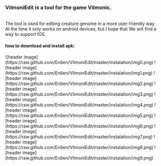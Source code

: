<h3>VilmoniEdit is a tool for the game Vilmonic.</h3><br>
The tool is used for editing creature genome in a more user-friendly way.<br>
At the time it only works on android devices, but I hope that We will find a way to support IOS.<br>
<h4>how to download and install apk:</h4>
![header image](https://raw.github.com/Erdien/VilmoniEdit/master/instalation/img0.png)
![header image](https://raw.github.com/Erdien/VilmoniEdit/master/instalation/img1.png)
![header image](https://raw.github.com/Erdien/VilmoniEdit/master/instalation/img2.png)
![header image](https://raw.github.com/Erdien/VilmoniEdit/master/instalation/img3.png)
![header image](https://raw.github.com/Erdien/VilmoniEdit/master/instalation/img4.png)
![header image](https://raw.github.com/Erdien/VilmoniEdit/master/instalation/img5.png)
![header image](https://raw.github.com/Erdien/VilmoniEdit/master/instalation/img6.png)
![header image](https://raw.github.com/Erdien/VilmoniEdit/master/instalation/img7.png)
![header image](https://raw.github.com/Erdien/VilmoniEdit/master/instalation/img8.png)
![header image](https://raw.github.com/Erdien/VilmoniEdit/master/instalation/img9.png)

